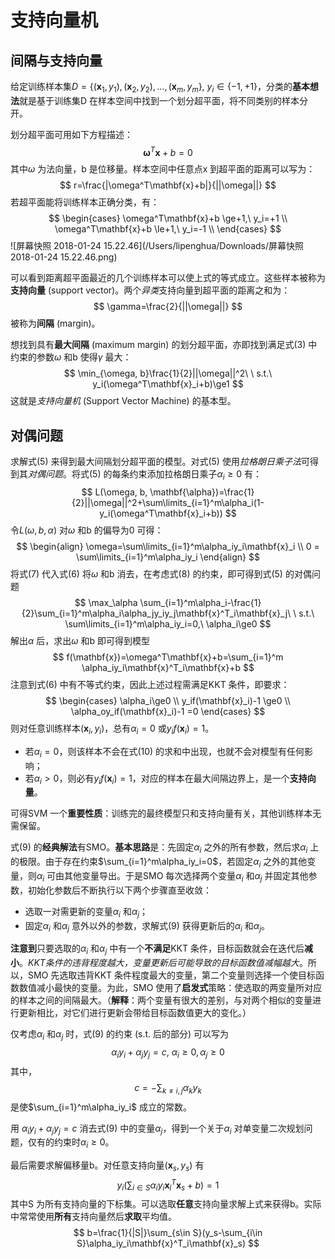 # 支持向量机

## 间隔与支持向量

给定训练样本集$D=\{(\mathbf{x}_1, y_1), (\mathbf{x}_2, y_2), \ldots, (\mathbf{x}_m,y_m\},\ y_i\in\{-1, +1\}$，分类的**基本想法**就是基于训练集D 在样本空间中找到一个划分超平面，将不同类别的样本分开。

划分超平面可用如下方程描述：
$$
\mathbf{\omega}^T\mathbf{x}+b=0
$$
其中$\omega$ 为法向量，b 是位移量。样本空间中任意点x 到超平面的距离可以写为：
$$
r=\frac{|\omega^T\mathbf{x}+b|}{||\omega||}
$$
若超平面能将训练样本正确分类，有：
$$
\begin{cases}
\omega^T\mathbf{x}+b \ge+1,\ y_i=+1 \\
\omega^T\mathbf{x}+b \le+1,\ y_i=-1 \\
\end{cases}
$$
![屏幕快照 2018-01-24 15.22.46](/Users/lipenghua/Downloads/屏幕快照 2018-01-24 15.22.46.png)

可以看到距离超平面最近的几个训练样本可以使上式的等式成立。这些样本被称为**支持向量** (support vector)。两个*异类*支持向量到超平面的距离之和为：
$$
\gamma=\frac{2}{||\omega||}
$$
被称为**间隔** (margin)。

想找到具有**最大间隔** (maximum margin) 的划分超平面，亦即找到满足式(3) 中约束的参数$\omega$ 和b 使得$\gamma$ 最大：
$$
\min_{\omega, b}\frac{1}{2}||\omega||^2\ \ s.t.\ y_i(\omega^T\mathbf{x}_i+b)\ge1
$$
这就是*支持向量机* (Support Vector Machine) 的基本型。

## 对偶问题

求解式(5) 来得到最大间隔划分超平面的模型。对式(5) 使用*拉格朗日乘子法*可得到其*对偶问题*。将式(5) 的每条约束添加拉格朗日乘子$\alpha_i\ge0$ 有：
$$
L(\omega, b, \mathbf{\alpha})=\frac{1}{2}||\omega||^2+\sum\limits_{i=1}^m\alpha_i(1-y_i(\omega^T\mathbf{x}_i+b))
$$
令$L(\omega,b,\alpha)$ 对$\omega$ 和b 的偏导为0 可得：
$$
\begin{align}
\omega=\sum\limits_{i=1}^m\alpha_iy_i\mathbf{x}_i \\
0 = \sum\limits_{i=1}^m\alpha_iy_i
\end{align}
$$
将式(7) 代入式(6) 将$\omega$ 和b 消去，在考虑式(8) 的约束，即可得到式(5) 的对偶问题
$$
\max_\alpha \sum_{i=1}^m\alpha_i-\frac{1}{2}\sum_{i=1}^m\alpha_i\alpha_jy_iy_j\mathbf{x}^T_i\mathbf{x}_j\ \ s.t.\ \sum\limits_{i=1}^m\alpha_iy_i=0,\ \alpha_i\ge0
$$
解出$\alpha$ 后，求出$\omega$ 和b 即可得到模型
$$
f(\mathbf{x})=\omega^T\mathbf{x}+b=\sum_{i=1}^m \alpha_iy_i\mathbf{x}^T_i\mathbf{x}+b
$$
注意到式(6) 中有不等式约束，因此上述过程需满足KKT 条件，即要求：
$$
\begin{cases}
\alpha_i\ge0 \\
y_if(\mathbf{x}_i)-1 \ge0 \\
\alpha_oy_if(\mathbf{x}_i)-1 =0
\end{cases}
$$
则对任意训练样本$(\mathbf{x}_i,y_i)$，总有$\alpha_i=0$ 或$y_if(\mathbf{x}_i)=1$。

- 若$\alpha_i=0​$，则该样本不会在式(10) 的求和中出现，也就不会对模型有任何影响；
- 若$\alpha_i>0$，则必有$y_if(\mathbf{x}_i)=1$，对应的样本在最大间隔边界上，是一个**支持向量**。

可得SVM 一个**重要性质**：训练完的最终模型只和支持向量有关，其他训练样本无需保留。

式(9) 的**经典解法**有SMO。**基本思路**是：先固定$\alpha_i$ 之外的所有参数，然后求$\alpha_i$ 上的极限。由于存在约束$\sum_{i=1}^m\alpha_iy_i=0$，若固定$\alpha_i$ 之外的其他变量，则$\alpha_i$ 可由其他变量导出。于是SMO 每次选择两个变量$\alpha_i$ 和$\alpha_j$ 并固定其他参数，初始化参数后不断执行以下两个步骤直至收敛：

- 选取一对需更新的变量$\alpha_i$ 和$\alpha_j$；
- 固定$\alpha_i$ 和$\alpha_j$ 意外以外的参数，求解式(9) 获得更新后的$\alpha_i$ 和$\alpha_j$。

**注意到**只要选取的$\alpha_i$ 和$\alpha_j$ 中有一个**不满足**KKT 条件，目标函数就会在迭代后**减小**。*KKT条件的违背程度越大，变量更新后可能导致的目标函数值减幅越大*。所以，SMO 先选取违背KKT 条件程度最大的变量，第二个变量则选择一个使目标函数数值减小最快的变量。为此，SMO 使用了**启发式**策略：使选取的两变量所对应的样本之间的间隔最大。（**解释**：两个变量有很大的差别，与对两个相似的变量进行更新相比，对它们进行更新会带给目标函数值更大的变化。）

仅考虑$\alpha_i$ 和$\alpha_j$ 时，式(9) 的约束 (s.t. 后的部分) 可以写为
$$
\alpha_iy_i + \alpha_j y_j=c,\ \alpha_i \ge 0, \alpha_j \ge 0
$$
其中，
$$
c=-\sum_{k\ne i,j}\alpha_ky_k
$$
是使$\sum_{i=1}^m\alpha_iy_i$ 成立的常数。

用 $\alpha_iy_i+\alpha_jy_j=c$ 消去式(9) 中的变量$\alpha_j$，得到一个关于$\alpha_i$ 对单变量二次规划问题，仅有的约束时$\alpha_i\ge0$。

最后需要求解偏移量b。对任意支持向量$(\mathbf{x}_s, y_s)$ 有
$$
y_i(\sum_{i\in S}\alpha_iy_i\mathbf{x}_i^T\mathbf{x}_s+b)=1
$$
其中S 为所有支持向量的下标集。可以选取**任意**支持向量求解上式来获得b。实际中常常使用**所有**支持向量然后**求取**平均值。
$$
b=\frac{1}{|S|}\sum_{s\in S}(y_s-\sum_{i\in S}\alpha_iy_i\mathbf{x}^T_i\mathbf{x}_s)
$$
